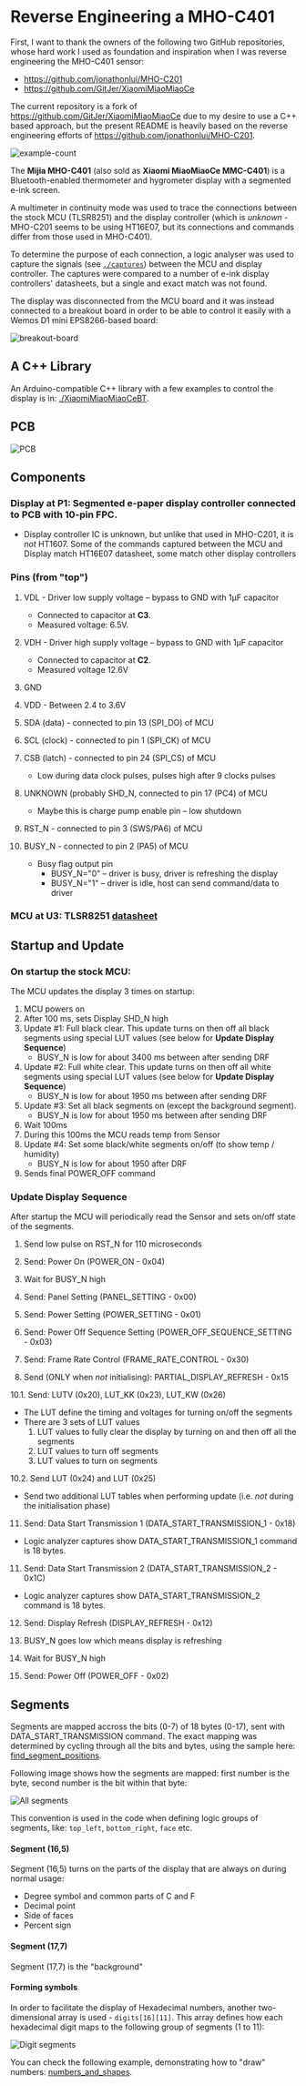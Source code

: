 # Reverse Engineering a MHO-C401

First, I want to thank the owners of the following two GitHub repositories, whose hard work I used as foundation and inspiration when I was reverse engineering the MHO-C401 sensor:

* https://github.com/jonathonlui/MHO-C201
* https://github.com/GitJer/XiaomiMiaoMiaoCe

The current repository is a fork of https://github.com/GitJer/XiaomiMiaoMiaoCe due to my desire to use a C++ based approach, but the present README is heavily based on the reverse engineering efforts of https://github.com/jonathonlui/MHO-C201.

![example-count](media/MHO-C401-epd-screen-demo.gif)

The **Mijia MHO-C401** (also sold as  **Xiaomi MiaoMiaoCe MMC-C401**) is a Bluetooth-enabled thermometer and hygrometer display with a segmented e-ink screen.

A multimeter in continuity mode was used to trace the connections between the stock MCU (TLSR8251) and the display controller (which is *unknown* - MHO-C201 seems to be using HT16E07, but its connections and commands differ from those used in MHO-C401).

To determine the purpose of each connection, a logic analyser was used to capture the signals (see [`./captures`](./captures)) between the MCU and display controller. The captures were compared to a number of e-ink display controllers' datasheets, but a single and exact match was not found.

The display was disconnected from the MCU board and it was instead connected to a breakout board in order to be able to control it easily with a Wemos D1 mini EPS8266-based board:

![breakout-board](media/breakout_board.jpg)

## A C++ Library

An Arduino-compatible C++ library with a few examples to control the display is in: [./XiaomiMiaoMiaoCeBT](./XiaomiMiaoMiaoCeBT).

## PCB
![PCB](media/PCB.jpg)

## Components

### **Display** at **P1**: Segmented e-paper display controller connected to PCB with 10-pin FPC.

  - Display controller IC is unknown, but unlike that used in MHO-C201, it is *not* HT1607. Some of the commands captured between the MCU and Display match HT16E07 datasheet, some match other display controllers 

### Pins (from "top")

1. VDL - Driver low supply voltage – bypass to GND with 1μF capacitor
    - Connected to capacitor at **C3**.
    - Measured voltage: 6.5V.
       
2. VDH - Driver high supply voltage – bypass to GND with 1μF capacitor
    - Connected to capacitor at **C2**.
    - Measured voltage 12.6V
       
3. GND

4. VDD - Between 2.4 to 3.6V

5. SDA (data) - connected to pin 13 (SPI_DO) of MCU 

6. SCL (clock) - connected to pin 1 (SPI_CK) of MCU

7. CSB (latch) - connected to pin 24 (SPI_CS) of MCU 
    - Low during data clock pulses, pulses high after 9 clocks pulses
  
8. UNKNOWN (probably SHD_N, connected to pin 17 (PC4) of MCU
    - Maybe this is charge pump enable pin – low shutdown
  
9. RST_N - connected to pin 3 (SWS/PA6) of MCU

10. BUSY_N - connected to pin 2 (PA5) of MCU 
    - Busy flag output pin
      - BUSY_N="0" – driver is busy, driver is refreshing the display
      - BUSY_N="1" – driver is idle, host can send command/data to driver


### **MCU** at **U3**: TLSR8251 [datasheet](http://wiki.telink-semi.cn/doc/ds/DS_TLSR8251-E_Datasheet%20for%20Telink%20BLE+IEEE802.15.4%20Multi-Standard%20Wireless%20SoC%20TLSR8251.pdf)

## Startup and Update

### On startup the stock MCU:

The MCU updates the display 3 times on startup:

1. MCU powers on
2. After 100 ms, sets Display SHD_N high
3. Update #1: Full black clear. This update turns on then off all black segments using special LUT values (see below for **Update Display Sequence**)
   - BUSY_N is low for about 3400 ms between after sending DRF
4. Update #2: Full white clear. This update turns on then off all white segments using special LUT values (see below for **Update Display Sequence**)
   - BUSY_N is low for about 1950 ms between after sending DRF
5. Update #3: Set all black segments on (except the background segment).
   - BUSY_N is low for about 1950 ms between after sending DRF
6. Wait 100ms
7. During this 100ms the MCU reads temp from Sensor
8. Update #4: Set some black/white segments on/off (to show temp / humidity)
   - BUSY_N is low for about 1950 after DRF
8. Sends final POWER_OFF command

### Update Display Sequence

After startup the MCU will periodically read the Sensor and sets on/off state of the segments.

1. Send low pulse on RST_N for 110 microseconds

3. Send: Power On (POWER_ON - 0x04)

4. Wait for BUSY_N high

5. Send: Panel Setting (PANEL_SETTING - 0x00)

6. Send: Power Setting (POWER_SETTING - 0x01)

7. Send: Power Off Sequence Setting (POWER_OFF_SEQUENCE_SETTING - 0x03)

8. Send: Frame Rate Control (FRAME_RATE_CONTROL - 0x30)

9. Send (ONLY when *not* initialising): PARTIAL_DISPLAY_REFRESH - 0x15

10.1. Send: LUTV (0x20), LUT_KK (0x23), LUT_KW (0x26)

  - The LUT define the timing and voltages for turning on/off the segments
  - There are 3 sets of LUT values
     1. LUT values to fully clear the display by turning on and then off all the segments
     2. LUT values to turn off segments
     3. LUT values to turn on segments

10.2. Send LUT (0x24) and LUT (0x25)

  - Send two additional LUT tables when performing update (i.e. *not* during the initialisation phase)

11. Send: Data Start Transmission 1 (DATA_START_TRANSMISSION_1 - 0x18)

  - Logic analyzer captures show DATA_START_TRANSMISSION_1 command is 18 bytes. 

11. Send: Data Start Transmission 2 (DATA_START_TRANSMISSION_2 - 0x1C)
  
  - Logic analyzer captures show DATA_START_TRANSMISSION_2 command is 18 bytes.

12. Send: Display Refresh (DISPLAY_REFRESH - 0x12)

13. BUSY_N goes low which means display is refreshing

14. Wait for BUSY_N high

15. Send: Power Off (POWER_OFF - 0x02)

## Segments

Segments are mapped accross the bits (0-7) of 18 bytes (0-17), sent with DATA_START_TRANSMISSION command. The exact mapping was determined by cycling through all the bits and bytes, using the sample here: [find_segment_positions](./XiaomiMiaoMiaoCeBT/examples/find_segment_positions).

Following image shows how the segments are mapped: first number is the byte, second number is the bit within that byte:

![All segments](media/all_segments.png)

This convention is used in the code when defining logic groups of segments, like: `top_left`, `bottom_right`, `face` etc.

#### Segment (16,5)

Segment (16,5) turns on the parts of the display that are always on during normal usage:

- Degree symbol and common parts of C and F
- Decimal point
- Side of faces
- Percent sign

#### Segment (17,7)

Segment (17,7) is the "background"

#### Forming symbols

In order to facilitate the display of Hexadecimal numbers, another two-dimensional array is used - `digits[16][11]`. This array defines how each hexadecimal digit maps to the following group of segments (1 to 11):

![Digit segments](media/digit_segments.png)

You can check the following example, demonstrating how to "draw" numbers: [numbers_and_shapes](./XiaomiMiaoMiaoCeBT/examples/numbers_and_shapes).